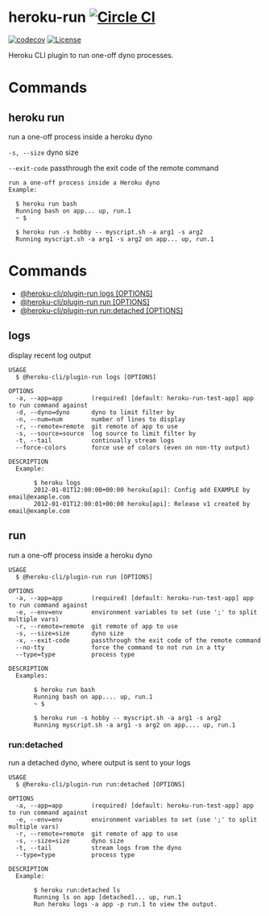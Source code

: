 heroku-run [![Circle CI](https://circleci.com/gh/heroku/heroku-run.svg?style=svg)](https://circleci.com/gh/heroku/heroku-run)
==========

[![codecov](https://codecov.io/gh/heroku/heroku-run/branch/master/graph/badge.svg)](https://codecov.io/gh/heroku/heroku-run)
[![License](https://img.shields.io/github/license/heroku/heroku-run.svg)](https://github.com/heroku/heroku-run/blob/master/LICENSE)

Heroku CLI plugin to run one-off dyno processes.

Commands
========

heroku run
----------

run a one-off process inside a heroku dyno

`-s, --size` dyno size

`--exit-code` passthrough the exit code of the remote command

```
run a one-off process inside a Heroku dyno
Example:

  $ heroku run bash
  Running bash on app... up, run.1
  ~ $

  $ heroku run -s hobby -- myscript.sh -a arg1 -s arg2
  Running myscript.sh -a arg1 -s arg2 on app... up, run.1

```

<!-- commands -->
# Commands

* [@heroku-cli/plugin-run logs [OPTIONS]](#logs)
* [@heroku-cli/plugin-run run [OPTIONS]](#run)
* [@heroku-cli/plugin-run run:detached [OPTIONS]](#rundetached)
## logs

display recent log output

```
USAGE
  $ @heroku-cli/plugin-run logs [OPTIONS]

OPTIONS
  -a, --app=app        (required) [default: heroku-run-test-app] app to run command against
  -d, --dyno=dyno      dyno to limit filter by
  -n, --num=num        number of lines to display
  -r, --remote=remote  git remote of app to use
  -s, --source=source  log source to limit filter by
  -t, --tail           continually stream logs
  --force-colors       force use of colors (even on non-tty output)

DESCRIPTION
  Example:

       $ heroku logs
       2012-01-01T12:00:00+00:00 heroku[api]: Config add EXAMPLE by email@example.com
       2012-01-01T12:00:01+00:00 heroku[api]: Release v1 created by email@example.com
```

## run

run a one-off process inside a heroku dyno

```
USAGE
  $ @heroku-cli/plugin-run run [OPTIONS]

OPTIONS
  -a, --app=app        (required) [default: heroku-run-test-app] app to run command against
  -e, --env=env        environment variables to set (use ';' to split multiple vars)
  -r, --remote=remote  git remote of app to use
  -s, --size=size      dyno size
  -x, --exit-code      passthrough the exit code of the remote command
  --no-tty             force the command to not run in a tty
  --type=type          process type

DESCRIPTION
  Examples:

       $ heroku run bash
       Running bash on app.... up, run.1
       ~ $

       $ heroku run -s hobby -- myscript.sh -a arg1 -s arg2
       Running myscript.sh -a arg1 -s arg2 on app.... up, run.1
```

### run:detached

run a detached dyno, where output is sent to your logs

```
USAGE
  $ @heroku-cli/plugin-run run:detached [OPTIONS]

OPTIONS
  -a, --app=app        (required) [default: heroku-run-test-app] app to run command against
  -e, --env=env        environment variables to set (use ';' to split multiple vars)
  -r, --remote=remote  git remote of app to use
  -s, --size=size      dyno size
  -t, --tail           stream logs from the dyno
  --type=type          process type

DESCRIPTION
  Example:

       $ heroku run:detached ls
       Running ls on app [detached]... up, run.1
       Run heroku logs -a app -p run.1 to view the output.
```
<!-- commandsstop -->
